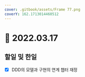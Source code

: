 ```yaml
---
cover: .gitbook/assets/Frame 77.png
coverY: 162.1713014460512
---
```


# 🙂 2022.03.17

## 할일 및 한일

* [x] DDD의 모델과 구현의 연계 챕터 재정

